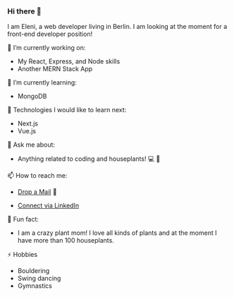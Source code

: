 ### Hi there 👋 
I am Eleni, a web developer living in Berlin. I am looking at the moment for a front-end developer position! 

🔭 I’m currently working on:
-  My React, Express, and Node skills
-  Another MERN Stack App 

🌱 I’m currently learning:
- MongoDB

🤔 Technologies I would like to learn next: 
- Next.js
- Vue.js

💬 Ask me about:
- Anything related to coding and houseplants! 💻 🌵

📫 How to reach me: 
- [Drop a Mail](mailto:elenhkatsa@gmail.com) 📧

- [Connect via LinkedIn](https://www.linkedin.com/in/eleni-katsareli/)

🌸 Fun fact: 
- I am a crazy plant mom! I love all kinds of plants and at the moment I have more than 100 houseplants.
 
 ⚡ Hobbies
 - Bouldering
 - Swing dancing
 - Gymnastics

<!--
**Elenikats/Elenikats** is a ✨ _special_ ✨ repository because its `README.md` (this file) appears on your GitHub profile.

Here are some ideas to get you started:

- 🔭 I’m currently working on ...
- 🌱 I’m currently learning ...
- 👯 I’m looking to collaborate on ...
- 🤔 I’m looking for help with ...
- 💬 Ask me about ...
- 📫 How to reach me: ...
- 😄 Pronouns: ...
- ⚡ Fun fact: ...
👨🏻‍💻 Languages and Tools
-->
